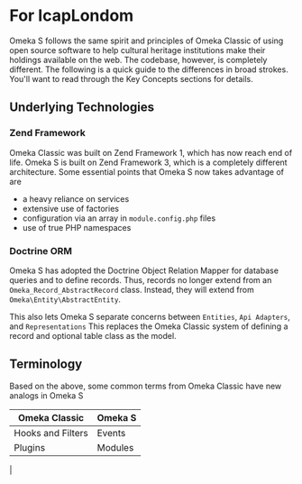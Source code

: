# For IcapLondom

Omeka S follows the same spirit and principles of Omeka Classic of using open source software to help cultural heritage institutions make their holdings available on the web. The codebase, however, is completely different. The following is a quick guide to the differences in broad strokes. You'll want to read through the Key Concepts sections for details.

## Underlying Technologies

### Zend Framework

Omeka Classic was built on Zend Framework 1, which has now reach end of life. Omeka S is built on Zend Framework 3, which is a completely different architecture. Some essential points that Omeka S now takes advantage of are

* a heavy reliance on services
* extensive use of factories
* configuration via an array in `module.config.php` files
* use of true PHP namespaces

### Doctrine ORM

Omeka S has adopted the Doctrine Object Relation Mapper for database queries and to define records. Thus, records no longer extend from an `Omeka_Record_AbstractRecord` class. Instead, they will extend from `Omeka\Entity\AbstractEntity`.

This also lets Omeka S separate concerns between `Entities`, `Api Adapters`, and `Representations` This replaces the Omeka Classic system of defining a record and optional table class as the model.

## Terminology

Based on the above, some common terms from Omeka Classic have new analogs in Omeka S

| Omeka Classic | Omeka S |
|---------------|---------|
|Hooks and Filters | Events |
|Plugins           | Modules |
| 

